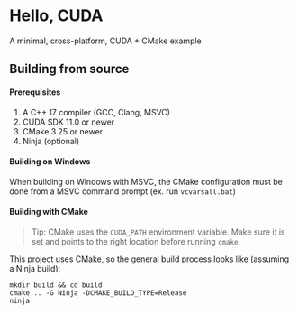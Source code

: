 
# Hello, CUDA

A minimal, cross-platform, CUDA + CMake example

## Building from source

#### Prerequisites

1. A C++ 17 compiler (GCC, Clang, MSVC)
2. CUDA SDK 11.0 or newer
3. CMake 3.25 or newer
4. Ninja (optional)

#### Building on Windows

When building on Windows with MSVC, the CMake configuration must be done from
a MSVC command prompt (ex. run `vcvarsall.bat`)

#### Building with CMake

> Tip: CMake uses the `CUDA_PATH` environment variable. Make sure it is set
> and points to the right location before running `cmake`.

This project uses CMake, so the general build process looks like (assuming
a Ninja build):

```shell
mkdir build && cd build
cmake .. -G Ninja -DCMAKE_BUILD_TYPE=Release
ninja
```

